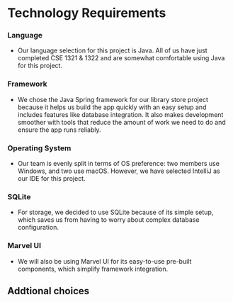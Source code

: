 # Technology Requirements 

### Language 
- Our language selection for this project is Java. All of us have just completed CSE 1321 & 1322 and are somewhat comfortable using Java for this project.

### Framework
- We chose the Java Spring framework for our library store project because it helps us build the app quickly with an easy setup and includes features like database integration. It also makes development smoother with tools that reduce the amount of work we need to do and ensure the app runs reliably.

### Operating System
- Our team is evenly split in terms of OS preference: two members use Windows, and two use macOS. However, we have selected IntelliJ as our IDE for this project.

### SQLite
- For storage, we decided to use SQLite because of its simple setup, which saves us from having to worry about complex database configuration.

### Marvel UI
- We will also be using Marvel UI for its easy-to-use pre-built components, which simplify framework integration.

  
## Addtional choices

